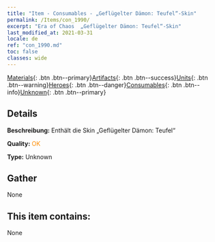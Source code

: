 ```yaml
---
title: "Item - Consumables - „Geflügelter Dämon: Teufel“-Skin"
permalink: /Items/con_1990/
excerpt: "Era of Chaos  „Geflügelter Dämon: Teufel“-Skin"
last_modified_at: 2021-03-31
locale: de
ref: "con_1990.md"
toc: false
classes: wide
---
```

 [Materials](/de/Items/){: .btn .btn--primary}[Artifacts](/de/Items/Artifacts/){: .btn .btn--success}[Units](/de/Items/Units/){: .btn .btn--warning}[Heroes](/de/Items/Heroes/){: .btn .btn--danger}[Consumables](/de/Items/Consumables/){: .btn .btn--info}[Unknown](/de/Items/Unknown/){: .btn .btn--primary}

## Details
 **Beschreibung:** Enthält die Skin „Geflügelter Dämon: Teufel“

 **Quality:** <span style="color: #FF8C00">OK</span>

 **Type:** Unknown

## Gather

  None

## This item contains:

  None

